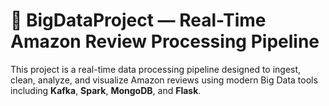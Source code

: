 # 🚀 BigDataProject — Real-Time Amazon Review Processing Pipeline

This project is a real-time data processing pipeline designed to ingest, clean, analyze, and visualize Amazon reviews using modern Big Data tools including **Kafka**, **Spark**, **MongoDB**, and **Flask**.

